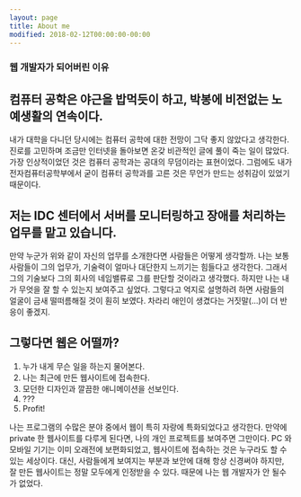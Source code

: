 ```yaml
---
layout: page
title: About me
modified: 2018-02-12T00:00:00-00:00
---
```


### 웹 개발자가 되어버린 이유

## 컴퓨터 공학은 야근을 밥먹듯이 하고, 박봉에 비전없는 노예생활의 연속이다.

내가 대학을 다니던 당시에는 컴퓨터 공학에 대한 전망이 그닥 좋지 않았다고 생각한다. 진로를 고민하며 조금만 인터넷을 돌아보면 온갖 비관적인 글에 풀이 죽는 일이 많았다. 가장 인상적이었던 것은 컴퓨터 공학과는 공대의 무덤이라는 표현이었다. 그럼에도 내가 전자컴퓨터공학부에서 굳이 컴퓨터 공학과를 고른 것은 무언가 만드는 성취감이 있었기 때문이다.

## 저는 IDC 센터에서 서버를 모니터링하고 장애를 처리하는 업무를 맡고 있습니다.

만약 누군가 위와 같이 자신의 업무를 소개한다면 사람들은 어떻게 생각할까. 나는 보통 사람들이 그의 업무가, 기술력이 얼마나 대단한지 느끼기는 힘들다고 생각한다. 그래서 그의 기술보다 그의 회사의 네임밸류로 그를 판단할 것이라고 생각했다. 하지만 나는 내가 무엇을 잘 할 수 있는지 보여주고 싶었다. 그렇다고 억지로 설명하려 하면 사람들의 얼굴이 금새 떨떠름해질 것이 훤히 보였다. 차라리 애인이 생겼다는 거짓말(...)이 더 반응이 좋겠지.

## 그렇다면 웹은 어떨까?

1. 누가 내게 무슨 일을 하는지 물어본다.
2. 나는 최근에 만든 웹사이트에 접속한다.
3. 모던한 디자인과 깔끔한 애니메이션을 선보인다.
4. ???
5. Profit!

나는 프로그램의 수많은 분야 중에서 웹이 특히 자랑에 특화되었다고 생각한다. 만약에 private 한 웹사이트를 다루게 된다면, 나의 개인 프로젝트를 보여주면 그만이다. PC 와 모바일 기기는 이미 오래전에 보편화되었고, 웹사이트에 접속하는 것은 누구라도 할 수 있는 세상이다. 대신, 사람들에게 보여지는 부분과 보안에 대해 항상 신경써야 하지만, 잘 만든 웹사이트는 정말 모두에게 인정받을 수 있다. 때문에 나는 웹 개발자가 안 될수가 없었다.
